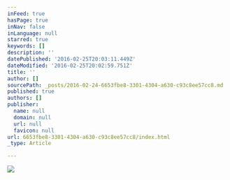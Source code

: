 ```yaml
---
inFeed: true
hasPage: true
inNav: false
inLanguage: null
starred: true
keywords: []
description: ''
datePublished: '2016-02-25T20:03:11.449Z'
dateModified: '2016-02-25T20:02:59.751Z'
title: ''
author: []
sourcePath: _posts/2016-02-24-6653fbe8-3301-4304-a630-c93c8ee57cc8.md
published: true
authors: []
publisher:
  name: null
  domain: null
  url: null
  favicon: null
url: 6653fbe8-3301-4304-a630-c93c8ee57cc8/index.html
_type: Article

---
```

![](https://the-grid-user-content.s3-us-west-2.amazonaws.com/3b624f4d-aa0c-48de-8940-f665334d4edd.jpg)